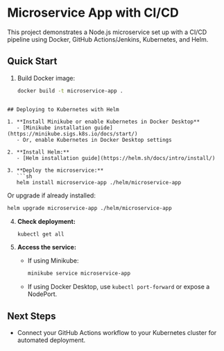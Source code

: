 # Microservice App with CI/CD

This project demonstrates a Node.js microservice set up with a CI/CD pipeline using Docker, GitHub Actions/Jenkins, Kubernetes, and Helm.

## Quick Start

1. Build Docker image:
   ```sh
   docker build -t microservice-app .
```

## Deploying to Kubernetes with Helm

1. **Install Minikube or enable Kubernetes in Docker Desktop**
   - [Minikube installation guide](https://minikube.sigs.k8s.io/docs/start/)
   - Or, enable Kubernetes in Docker Desktop settings

2. **Install Helm:**
   - [Helm installation guide](https://helm.sh/docs/intro/install/)

3. **Deploy the microservice:**
   ```sh
   helm install microservice-app ./helm/microservice-app
   ```
   Or upgrade if already installed:
   ```sh
   helm upgrade microservice-app ./helm/microservice-app
   ```

4. **Check deployment:**
   ```sh
   kubectl get all
   ```

5. **Access the service:**
   - If using Minikube:
     ```sh
     minikube service microservice-app
     ```
   - If using Docker Desktop, use `kubectl port-forward` or expose a NodePort.

## Next Steps
- Connect your GitHub Actions workflow to your Kubernetes cluster for automated deployment.